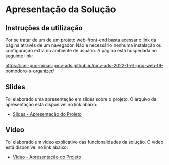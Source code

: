 # Apresentação da Solução

## Instruções de utilização

Por se tratar de um de um projeto web-front-end basta acessar o link da página através de um navegador. Não é necessário nenhuma instalação ou configuração extra no ambiente de usuário. A página está hospedada no seguinte link:

https://icei-puc-minas-pmv-ads.github.io/pmv-ads-2022-1-e1-proj-web-t9-pomodoro-s-organizer/

## Slides

Foi elaborado uma apresentação em slides sobre o projeto. O arquivo da apresentação está disponível no link abaixo:

* [Slides  - Apresentação do Projeto](Pomodoro's%20organizer%20(1).pptx) 

## Video

Foi elaborado um vídeo explicativo das funcionalidades da solução. O vídeo está disponível no link abaixo:

* [Video - Apresentação do Projeto](/README.md)
